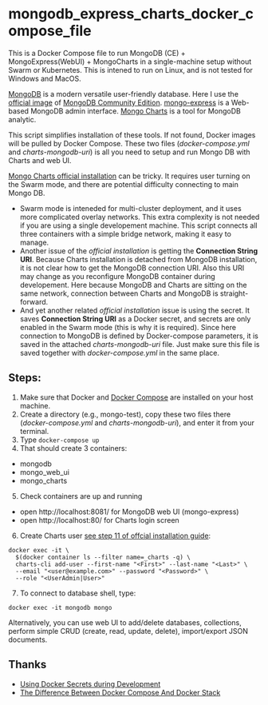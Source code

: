 # mongodb_express_charts_docker_compose_file
This is a Docker Compose file to run MongoDB (CE) + MongoExpress(WebUI) + MongoCharts in a single-machine setup without Swarm or Kubernetes.
This is intened to run on Linux, and is not tested for Windows and MacOS. 

[MongoDB](https://www.mongodb.com/) is a modern versatile user-friendly database. Here I use the [official image](https://hub.docker.com/_/mongo) of [MongoDB Community Edition](https://docs.mongodb.com/manual/installation/#mongodb-community-edition-installation-tutorials).
[mongo-express](https://hub.docker.com/_/mongo-express) is a Web-based MongoDB admin interface. 
[Mongo Charts](https://docs.mongodb.com/charts/current/) is a tool for MongoDB analytic.

This script simplifies installation of these tools. If not found, Docker images will be pulled by Docker Compose. These two files (*docker-compose.yml* and *charts-mongodb-uri*) is all you need to setup and run Mongo DB with Charts and web UI.

[Mongo Charts official installation](https://docs.mongodb.com/charts/current/installation) can be tricky. It requires user turning on the Swarm mode, and there are potential difficulty connecting to main Mongo DB. 
* Swarm mode is inteneded for multi-cluster deployment, and it uses more complicated overlay networks. This extra complexity is not needed if you are using a single developement machine. This script connects all three containers with a simple bridge network, making it easy to manage. 
* Another issue of the *official installation* is getting the **Connection String URI**. Because Charts installation is detached from MongoDB installation, it is not clear how to get the MongoDB connection URI. Also this URI may change as you reconfigure MongoDB container during developement. Here because MongoDB and Charts are sitting on the same network, connection between Charts and MongoDB is straight-forward.
* And yet another related *official installation* issue is using the secret. It saves **Connection String URI** as a Docker secret, and secrets are only enabled in the Swarm mode (this is why it is required). Since here connection to MongoDB is defined by Docker-compose parameters, it is saved in the attached *charts-mongodb-uri* file. Just make sure this file is saved together with *docker-compose.yml* in the same place.


## Steps:
1. Make sure that Docker and [Docker Compose](https://github.com/docker/compose) are installed on your host machine. 
2. Create a directory (e.g., mongo-test), copy these two files there (*docker-compose.yml* and *charts-mongodb-uri*), and enter it from your terminal.
3. Type `docker-compose up`
4. That should create 3 containers:
  * mongodb
  * mongo_web_ui
  * mongo_charts
5. Check containers are up and running
  * open http://localhost:8081/ for MongoDB web UI (mongo-express)
  * open http://localhost:80/ for Charts login screen
6. Create Charts user [see step 11 of offcial installation guide](https://docs.mongodb.com/charts/current/installation):
```shell  
docker exec -it \
  $(docker container ls --filter name=_charts -q) \
  charts-cli add-user --first-name "<First>" --last-name "<Last>" \
  --email "<user@example.com>" --password "<Password>" \
  --role "<UserAdmin|User>"
```
7. To connect to database shell, type:
```shell
docker exec -it mongodb mongo
```
Alternatively, you can use web UI to add/delete databases, collections, perform simple CRUD (create, read, update, delete), import/export JSON documents.

## Thanks
* [Using Docker Secrets during Development](https://blog.mikesir87.io/2017/05/using-docker-secrets-during-development/)
* [The Difference Between Docker Compose And Docker Stack](https://vsupalov.com/difference-docker-compose-and-docker-stack/)
